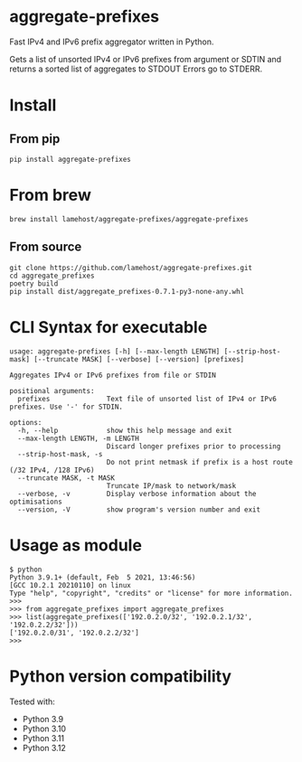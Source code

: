 # aggregate-prefixes
Fast IPv4 and IPv6 prefix aggregator written in Python.  

Gets a list of unsorted IPv4 or IPv6 prefixes from argument or SDTIN and returns a sorted list of aggregates to STDOUT
Errors go to STDERR.

# Install
## From pip
```
pip install aggregate-prefixes
```

# From brew
```
brew install lamehost/aggregate-prefixes/aggregate-prefixes
```

## From source
```
git clone https://github.com/lamehost/aggregate-prefixes.git
cd aggregate_prefixes
poetry build
pip install dist/aggregate_prefixes-0.7.1-py3-none-any.whl
```

# CLI Syntax for executable
```
usage: aggregate-prefixes [-h] [--max-length LENGTH] [--strip-host-mask] [--truncate MASK] [--verbose] [--version] [prefixes]

Aggregates IPv4 or IPv6 prefixes from file or STDIN

positional arguments:
  prefixes              Text file of unsorted list of IPv4 or IPv6 prefixes. Use '-' for STDIN.

options:
  -h, --help            show this help message and exit
  --max-length LENGTH, -m LENGTH
                        Discard longer prefixes prior to processing
  --strip-host-mask, -s
                        Do not print netmask if prefix is a host route (/32 IPv4, /128 IPv6)
  --truncate MASK, -t MASK
                        Truncate IP/mask to network/mask
  --verbose, -v         Display verbose information about the optimisations
  --version, -V         show program's version number and exit
```

# Usage as module
```
$ python
Python 3.9.1+ (default, Feb  5 2021, 13:46:56)
[GCC 10.2.1 20210110] on linux
Type "help", "copyright", "credits" or "license" for more information.
>>>
>>> from aggregate_prefixes import aggregate_prefixes
>>> list(aggregate_prefixes(['192.0.2.0/32', '192.0.2.1/32', '192.0.2.2/32']))
['192.0.2.0/31', '192.0.2.2/32']
>>>
```

# Python version compatibility
Tested with:
 - Python 3.9
 - Python 3.10
 - Python 3.11
 - Python 3.12

